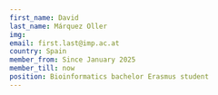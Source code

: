 ```yaml
---
first_name: David
last_name: Márquez Oller
img:
email: first.last@imp.ac.at
country: Spain
member_from: Since January 2025
member_till: now
position: Bioinformatics bachelor Erasmus student
---
```

